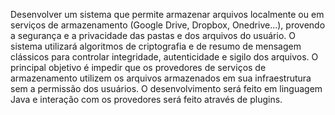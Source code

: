 Desenvolver um sistema que permite armazenar arquivos localmente ou em serviços de armazenamento (Google Drive, Dropbox, Onedrive...), provendo a segurança e a privacidade das pastas e dos arquivos do usuário. O sistema utilizará algoritmos de criptografia e de resumo de mensagem clássicos para controlar integridade, autenticidade e sigilo dos arquivos. O principal objetivo é impedir que os provedores de serviços de armazenamento utilizem os arquivos armazenados em sua infraestrutura sem a permissão dos usuários. O desenvolvimento será feito em linguagem Java e interação com os provedores será feito através de plugins.
